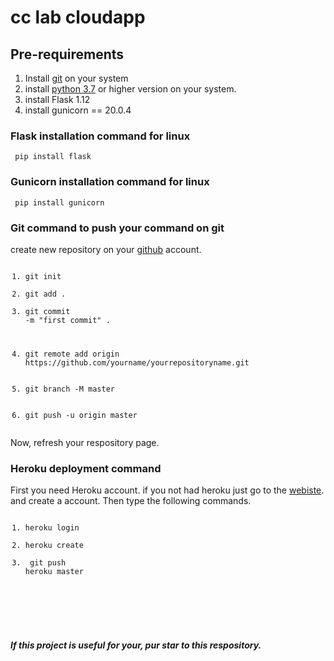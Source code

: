 # cc lab cloudapp
## Pre-requirements
  1. Install <a href="https://git-scm.com/">git</a> on your system
  2. install <a href="https://www.python.org/">python 3.7</a> or higher version on your system.
  3. install Flask 1.12 
  4. install gunicorn == 20.0.4
 
### Flask installation command for linux
<code> pip install flask</code>

### Gunicorn installation command for linux
<code> pip install gunicorn</code>

### Git command to push your command on git
create new repository on your <a href="github.com">github</a> account.
<code><ol>
    <li>git init </li> 
    <li>git add .</li> 
    <li>git commit -m "first commit" .</li> 
   <li>git remote add origin https://github.com/yourname/yourrepositoryname.git </li> 
   <li>git branch -M master </li> 
    <li>git push -u origin master</li></ol>
</code> Now, refresh your respository page.

### Heroku deployment command
First you need Heroku account. if you not had heroku just go to the <a href="https://heroku.com">webiste</a>. and create a account.
Then type the following commands.
 <code>  <ol>
          <li>heroku login </li> 
         <li>heroku create <yourappname-It must be unique></li> 
         <li> git push heroku master</li> 
  </ol>
 </code>

##### If this project is useful for your, pur star to this respository.
